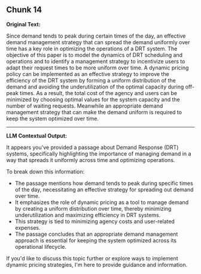 ## Chunk 14

**Original Text:**

Since demand tends to peak during certain times of the day, an effective demand management strategy that can spread the demand uniformly over time has a key role in optimizing the operations of a DRT system. The objective of this paper is to model the dynamics of DRT scheduling and operations and to identify a management strategy to incentivize users to adapt their request times to be more uniform over time. A dynamic pricing policy can be implemented as an effective strategy to improve the efficiency of the DRT system by forming a uniform distribution of the demand and avoiding the underutilization of the optimal capacity during off-peak times. As a result, the total cost of the agency and users can be minimized by choosing optimal values for the system capacity and the number of waiting requests. Meanwhile an appropriate demand management strategy that can make the demand uniform is required to keep the system optimized over time.

---

**LLM Contextual Output:**

It appears you've provided a passage about Demand Response (DRT) systems, specifically highlighting the importance of managing demand in a way that spreads it uniformly across time and optimizing operations.

To break down this information:

- The passage mentions how demand tends to peak during specific times of the day, necessitating an effective strategy for spreading out demand over time.
- It emphasizes the role of dynamic pricing as a tool to manage demand by creating a uniform distribution over time, thereby minimizing underutilization and maximizing efficiency in DRT systems.
- This strategy is tied to minimizing agency costs and user-related expenses.
- The passage concludes that an appropriate demand management approach is essential for keeping the system optimized across its operational lifecycle.

If you'd like to discuss this topic further or explore ways to implement dynamic pricing strategies, I'm here to provide guidance and information.

